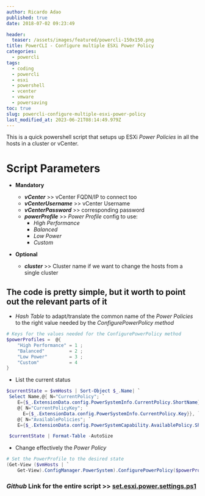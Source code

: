 ```yaml
---
author: Ricardo Adao
published: true
date: 2018-07-02 09:23:49

header:
  teaser: /assets/images/featured/powercli-150x150.png
title: PowerCLI - Configure multiple ESXi Power Policy
categories:
  - powercli
tags:
  - coding
  - powercli
  - esxi
  - powershell
  - vcenter
  - vmware
  - powersaving
toc: true
slug: powercli-configure-multiple-esxi-power-policy
last_modified_at: 2023-06-21T08:14:49.979Z
---
```


This is a quick powershell script that setups up ESXi _Power Policies_ in all the hosts in a cluster or vCenter.

# Script Parameters #

* **Mandatory**
  * _**vCenter**_ >> vCenter FQDN/IP to connect too
  * _**vCenterUsername**_ >> vCenter Username
  * _**vCenterPassword**_ >> corresponding password
  * _**powerProfile**_ >> _Power Profile_ config to use:
    * _High Performance_
    * _Balanced_
    * _Low Power_
    * _Custom_

* **Optional**
  * _**cluster**_ >> Cluster name if we want to change the hosts from a single cluster

## The code is pretty simple, but it worth to point out the relevant parts of it ##

* _Hash Table_ to adapt/translate the common name of the _Power Policies_ to the right value needed by the _ConfigurePowerPolicy method_

```powershell
# Keys for the values needed for the ConfigurePowerPolicy method
$powerProfiles =  @{
    "High Performance" = 1 ;
    "Balanced"         = 2 ;
    "Low Power"        = 3 ;
    "Custom"           = 4
}
```

* List the current status

```powershell
$currentState = $vmHosts | Sort-Object $_.Name| `
 Select Name,@{ N="CurrentPolicy"; `
    E={$_.ExtensionData.config.PowerSystemInfo.CurrentPolicy.ShortName}}, `
    @{ N="CurrentPolicyKey"; `
      E={$_.ExtensionData.config.PowerSystemInfo.CurrentPolicy.Key}}, `
    @{ N="AvailablePolicies"; `
    E={$_.ExtensionData.config.PowerSystemCapability.AvailablePolicy.ShortName}}

 $currentState | Format-Table -AutoSize
 ```

* Change effectively the _Power Policy_

```powershell
# Set the PowerProfile to the desired state
(Get-View ($vmHosts | `
    Get-View).ConfigManager.PowerSystem).ConfigurePowerPolicy($powerProfiles.$powerProfile)
```

### _Github_ Link for the entire script **>>** [set.esxi.power.settings.ps1](https://github.com/ricardonadao/vrandombites.co.uk/blob/master/ESXi/set.esxi.power.settings.ps1) ###